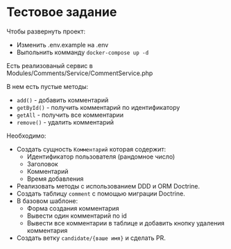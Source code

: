 # Тестовое задание
Чтобы развернуть проект:
* Изменить .env.example на .env
* Выпольнить комманду `docker-compose up -d`

Есть реализованый сервис в Modules/Comments/Service/CommentService.php

В нем есть пустые методы:
 * `add()` - добавить комментарий
 * `getById()` - получить комментарий по идентификатору
 * `getAll` - получить все комментарии
 * `remove()` - удалить комментарий

Необходимо:

* Создать сущность `Комментарий` которая содержит:
    * Идентификатор пользователя (рандомное число)
    * Заголовок
    * Комментарий
    * Время добавления
* Реализовать методы с использованием DDD и ORM Doctrine.
* Создать таблицу `comment` с помощью миграции Doctrine.
* В базовом шаблоне:
    * Форма создания комментария
    * Вывести один комментарий по id
    * Вывести все комментарии в таблице и добавить кнопку удаления комментария
* Создать ветку `candidate/{ваше имя}` и сделать PR.
